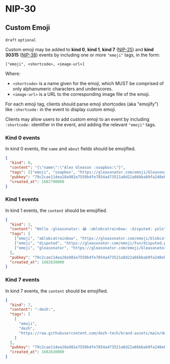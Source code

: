 # NIP-30

## Custom Emoji

`draft` `optional`

Custom emoji may be added to **kind 0**, **kind 1**, **kind 7** ([NIP-25](25.md)) and **kind 30315** ([NIP-38](38.md)) events by including one or more `"emoji"` tags, in the form:

```
["emoji", <shortcode>, <image-url>]
```

Where:

- `<shortcode>` is a name given for the emoji, which MUST be comprised of only alphanumeric characters and underscores.
- `<image-url>` is a URL to the corresponding image file of the emoji.

For each emoji tag, clients should parse emoji shortcodes (aka "emojify") like `:shortcode:` in the event to display custom emoji.

Clients may allow users to add custom emoji to an event by including `:shortcode:` identifier in the event, and adding the relevant `"emoji"` tags.

### Kind 0 events

In kind 0 events, the `name` and `about` fields should be emojified.

```json
{
  "kind": 0,
  "content": "{\"name\":\"Alex Gleason :soapbox:\"}",
  "tags": [["emoji", "soapbox", "https://gleasonator.com/emoji/Gleasonator/soapbox.png"]],
  "pubkey": "79c2cae114ea28a981e7559b4fe7854a473521a8d22a66bbab9fa248eb820ff6",
  "created_at": 1682790000
}
```

### Kind 1 events

In kind 1 events, the `content` should be emojified.

```json
{
  "kind": 1,
  "content": "Hello :gleasonator: 😂 :ablobcatrainbow: :disputed: yolo",
  "tags": [
    ["emoji", "ablobcatrainbow", "https://gleasonator.com/emoji/blobcat/ablobcatrainbow.png"],
    ["emoji", "disputed", "https://gleasonator.com/emoji/Fun/disputed.png"],
    ["emoji", "gleasonator", "https://gleasonator.com/emoji/Gleasonator/gleasonator.png"]
  ],
  "pubkey": "79c2cae114ea28a981e7559b4fe7854a473521a8d22a66bbab9fa248eb820ff6",
  "created_at": 1682630000
}
```

### Kind 7 events

In kind 7 events, the `content` should be emojified.

```json
{
  "kind": 7,
  "content": ":dezh:",
  "tags": [
    [
      "emoji",
      "dezh",
      "https://raw.githubusercontent.com/dezh-tech/brand-assets/main/dezh/logo/black-normal.svg"
    ]
  ],
  "pubkey": "79c2cae114ea28a981e7559b4fe7854a473521a8d22a66bbab9fa248eb820ff6",
  "created_at": 1682630000
}
```

